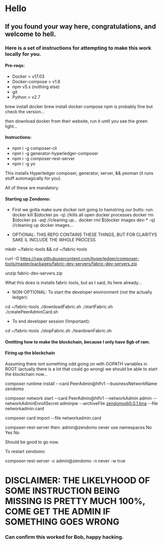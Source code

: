 # Hello

## If you found your way here, congratulations, and welcome to hell.

### Here is a set of instructions for attempting to make this work locally for you.

#### Pre-reqs:
- Docker > v17.03
- Docker-compose > v1.8
- npm v5.x (nothing else)
- git
- Python > v2.7

brew install docker
brew install docker-compose
npm is probably fine but check the version...

then download docker from their website, run it until you see the green light...

#### Instructions:
- npm i -g composer-cli
- npm i -g generator-hyperledger-composer
- npm i -g composer-rest-server
- npm i -g yo

This installs Hyperledger composer, generator, server, && yeoman (it runs stuff automagically for you).

All of these are mandatory.

#### Starting up Zendomo:
- First we gotta make sure docker isnt going to hamstring our butts:
run:
  docker kill $(docker ps -q)         //kills all open docker processes
  docker rm $(docker ps -aq)          //cleaning up...
  docker rmi $(docker images dev-* -q)  //cleaning up docker images...

- OPTIONAL: THIS REPO CONTAINS THESE THINGS, BUT FOR CLARITYS SAKE IL INCLUDE THE WHOLE PROCESS

mkdir ~/fabric-tools && cd ~/fabric-tools

curl -O https://raw.githubusercontent.com/hyperledger/composer-tools/master/packages/fabric-dev-servers/fabric-dev-servers.zip

unzip fabric-dev-servers.zip

What this does is installs fabric tools, but as I said, its here already...


- NON-OPTIONAL: To start the developer environment (not the actually ledger):

cd ~/fabric-tools
./downloadFabric.sh
./startFabric.sh
./createPeerAdminCard.sh

- To end developer session (!important):

cd ~/fabric-tools
./stopFabric.sh
./teardownFabric.sh



#### Omitting how to make the blockchain, because I only have 8gb of ram.
#### Firing up the blockchain

Assuming there isnt something odd going on with GOPATH variables in ROOT (actually there is a lot that could go wrong) we should be able to start the blockchain now...

composer runtime install --card PeerAdmin@hlfv1 --businessNetworkName zendomo

composer network start --card PeerAdmin@hlfv1 --networkAdmin admin --networkAdminEnrollSecret adminpw --archiveFile zendomo@0.0.1.bna --file networkadmin.card

composer card import --file networkadmin.card

composer-rest-server
then: admin@zendomo
      never use namespaces
      No
      Yes
      No

Should be good to go now.

To restart zendomo:

composer-rest-server -c admin@zendomo -n never -w true


# DISCLAIMER: THE LIKELYHOOD OF SOME INSTRUCTION BEING MISSING IS PRETTY MUCH 100%, COME GET THE ADMIN IF SOMETHING GOES WRONG

### Can confirm this worked for Bob, happy hacking.